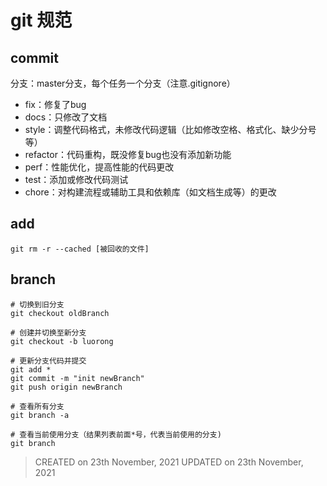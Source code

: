 # git 规范

## commit

分支：master分支，每个任务一个分支（注意.gitignore）

- fix：修复了bug
- docs：只修改了文档
- style：调整代码格式，未修改代码逻辑（比如修改空格、格式化、缺少分号等）
- refactor：代码重构，既没修复bug也没有添加新功能
- perf：性能优化，提高性能的代码更改
- test：添加或修改代码测试
- chore：对构建流程或辅助工具和依赖库（如文档生成等）的更改


## add

```shell
git rm -r --cached [被回收的文件]
```

## branch

```shell
# 切换到旧分支
git checkout oldBranch

# 创建并切换至新分支
git checkout -b luorong 

# 更新分支代码并提交
git add *
git commit -m "init newBranch"
git push origin newBranch

# 查看所有分支
git branch -a

# 查看当前使用分支（结果列表前面*号，代表当前使用的分支)
git branch
```



> CREATED on 23th November, 2021
> UPDATED on 23th November, 2021